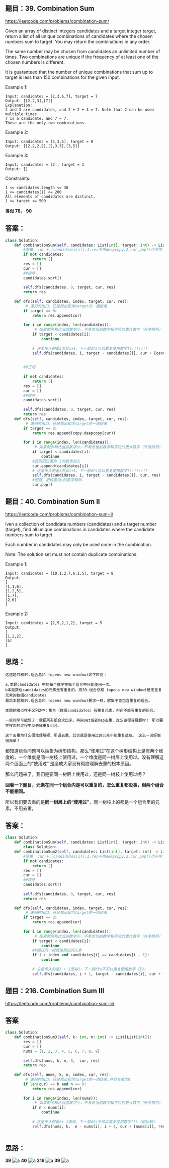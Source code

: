## 题目：39. Combination Sum
https://leetcode.com/problems/combination-sum/

Given an array of distinct integers candidates and a target integer target, return a list of all unique combinations of candidates where the chosen numbers sum to target. You may return the combinations in any order.

The same number may be chosen from candidates an unlimited number of times. Two combinations are unique if the frequency of at least one of the chosen numbers is different.

It is guaranteed that the number of unique combinations that sum up to target is less than 150 combinations for the given input.


Example 1:
```
Input: candidates = [2,3,6,7], target = 7
Output: [[2,2,3],[7]]
Explanation:
2 and 3 are candidates, and 2 + 2 + 3 = 7. Note that 2 can be used multiple times.
7 is a candidate, and 7 = 7.
These are the only two combinations.
```
Example 2:
```
Input: candidates = [2,3,5], target = 8
Output: [[2,2,2,2],[2,3,3],[3,5]]
```
Example 3:
```
Input: candidates = [2], target = 1
Output: []
```

Constraints:
```
1 <= candidates.length <= 30
1 <= candidates[i] <= 200
All elements of candidates are distinct.
1 <= target <= 500
```

**类似 78， 90**

## 答案：
```python
class Solution:
    def combinationSum(self, candidates: List[int], target: int) -> List[List[int]]:
        #简单  cur + [candidates[i]]:1.res不用deepcopy,2,cur.pop()也不用
        if not candidates:
            return []
        res = []
        cur = []
        ##排序
        candidates.sort()
        
        self.dfs(candidates, 0, target, cur, res)
        return res
    
    def dfs(self, candidates, index, target, cur, res):
         # 递归的出口，已经找出和为target的一组结果
        if target == 0:
            return res.append(cur)
        
        for i in range(index, len(candidates)):
             # 如果剩余和比当前数字小，不考虑当前数字和字后的更大数字（升序排列）
            if target < candidates[i]:
                continue
    
            # 这里传入的是i而非i+1，下一层dfs可以重复使用数字!!!!!!!!!
            self.dfs(candidates, i, target - candidates[i], cur + [candidates[i]], res)
     
        
        ##正规
        
        if not candidates:
            return []
        res = []
        cur = []
        ##排序
        candidates.sort()
        
        self.dfs(candidates, 0, target, cur, res)
        return res
    def dfs(self, candidates, index, target, cur, res):
         # 递归的出口，已经找出和为target的一组结果
        if target == 0:
            return res.append(copy.deepcopy(cur))
        
        for i in range(index, len(candidates)):
             # 如果剩余和比当前数字小，不考虑当前数字和字后的更大数字（升序排列）
            if target < candidates[i]:
                continue
            #否则把位置为 i的数字加入
            cur.append(candidates[i])
            # 这里传入的是i而非i+1，下一层dfs可以重复使用数字!!!!!!!!!
            self.dfs(candidates, i, target - candidates[i], cur, res)
            #回溯，把位置为i的数字移除.
            cur.pop()
```
## 题目：40. Combination Sum II

https://leetcode.com/problems/combination-sum-ii/

iven a collection of candidate numbers (candidates) and a target number (target), find all unique combinations in candidates where the candidate numbers sum to target.

Each number in candidates may only be used once in the combination.

Note: The solution set must not contain duplicate combinations.

 

Example 1:
```
Input: candidates = [10,1,2,7,6,1,5], target = 8
Output: 
[
[1,1,6],
[1,2,5],
[1,7],
[2,6]
]
```
Example 2:
```
Input: candidates = [2,5,2,1,2], target = 5
Output: 
[
[1,2,2],
[5]
]
```
## 思路：
```
这道题目和39.组合总和 (opens new window)如下区别：

a.本题candidates 中的每个数字在每个组合中只能使用一次。
b本题数组candidates的元素是有重复的，而39.组合总和 (opens new window)是无重复元素的数组candidates
最后本题和39.组合总和 (opens new window)要求一样，解集不能包含重复的组合。

本题的难点在于区别2中：集合（数组candidates）有重复元素，但还不能有重复的组合。

一些同学可能想了：我把所有组合求出来，再用set或者map去重，这么做很容易超时！ 所以要在搜索的过程中就去掉重复组合。

这个去重为什么很难理解呢，所谓去重，其实就是使用过的元素不能重复选取。 这么一说好像很简单！
```

都知道组合问题可以抽象为树形结构，那么“使用过”在这个树形结构上是有两个维度的，一个维度是同一树枝上使用过，一个维度是同一树层上使用过。没有理解这两个层面上的“使用过” 是造成大家没有彻底理解去重的根本原因。

那么问题来了，我们是要同一树层上使用过，还是同一树枝上使用过呢？

**回看一下题目，元素在同一个组合内是可以重复的，怎么重复都没事，但两个组合不能相同。**

所以我们要去重的是**同一树层上的“使用过”**，同一树枝上的都是一个组合里的元素，不用去重。


## 答案：
```python
class Solution:
    def combinationSum(self, candidates: List[int], target: int) -> List[List[int]]:
        class Solution:
    def combinationSum2(self, candidates: List[int], target: int) -> List[List[int]]:
        #简单  cur + [candidates[i]]:1.res不用deepcopy,2,cur.pop()也不用
        if not candidates:
            return []
        res = []
        cur = []
        ##排序
        candidates.sort()
        
        self.dfs(candidates, 0, target, cur, res)
        return res
    
    def dfs(self, candidates, index, target, cur, res):
         # 递归的出口，已经找出和为target的一组结果
        if target == 0:
            return res.append(cur)
        
        for i in range(index, len(candidates)):
             # 如果剩余和比当前数字小，不考虑当前数字和字后的更大数字（升序排列）
            if target < candidates[i]:
                continue
            ##跳过同一树层使用过的元素
            if i > index and candidates[i] == candidates[i - 1]:
                continue
    
            # 这里传入的是i + 1而非i，下一层dfs不可以重复使用数字（39）
            self.dfs(candidates, i + 1, target - candidates[i], cur + [candidates[i]], res)
```
## 题目：216. Combination Sum III
https://leetcode.com/problems/combination-sum-iii/

## 答案
```python
class Solution:
    def combinationSum3(self, k: int, n: int) -> List[List[int]]:
        res = []
        cur = []
        nums = [1, 2, 3, 4, 5, 6, 7, 8, 9]
        
        self.dfs(nums, k, n, 0,  cur, res)
        return res
    
    def dfs(self, nums, k, n, index, cur, res):
         # 递归的出口，已经找出和为target的一组结果,并且长度为K
        if len(cur) == k and n == 0:
            return res.append(cur)
        
        for i in range(index, len(nums)):
             # 如果剩余和比当前数字小，不考虑当前数字和字后的更大数字（升序排列）
            if n < nums[i]:
                continue
    
            # 这里传入的是i+ 1而非，下一层dfs不可以重复使用数字!!!（相比39）
            self.dfs(nums, k,  n - nums[i], i + 1, cur + [nums[i]], res)
       
```
## 思路：
**39**
![a](https://github.com/SSRRBB/Leetcode/blob/main/Images/400.png)
**40**
![a](https://github.com/SSRRBB/Leetcode/blob/main/Images/402.png)
**216**
![a](https://github.com/SSRRBB/Leetcode/blob/main/Images/401.png)
**39**
![a](https://github.com/SSRRBB/Leetcode/blob/main/Images/128.png)
